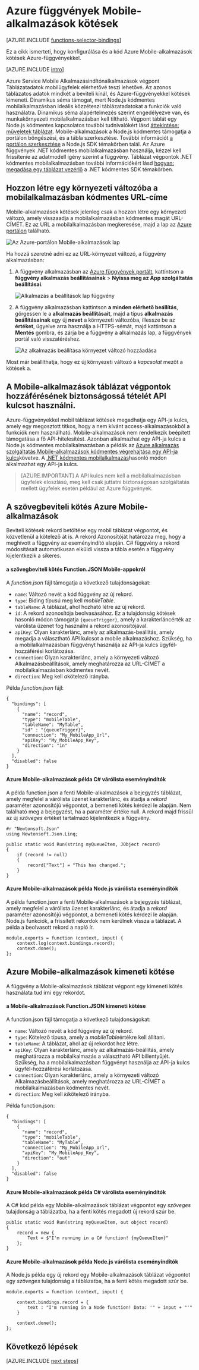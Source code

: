 <properties
    pageTitle="Azure függvények Mobile-alkalmazások kötések |} Microsoft Azure"
    description="Megtudhatja, hogyan kötések Azure Mobile-alkalmazások használata a függvények Azure."
    services="functions"
    documentationCenter="na"
    authors="ggailey777"
    manager="erikre"
    editor=""
    tags=""
    keywords="Azure funkciók esemény feldolgozása, dinamikus számítási, kiszolgáló nélküli architektúráját, függvények"/>

<tags
    ms.service="functions"
    ms.devlang="multiple"
    ms.topic="reference"
    ms.tgt_pltfrm="multiple"
    ms.workload="na"
    ms.date="08/30/2016"
    ms.author="glenga"/>

# <a name="azure-functions-mobile-apps-bindings"></a>Azure függvények Mobile-alkalmazások kötések

[AZURE.INCLUDE [functions-selector-bindings](../../includes/functions-selector-bindings.md)]

Ez a cikk ismerteti, hogy konfigurálása és a kód Azure Mobile-alkalmazások kötések Azure-függvényekkel. 

[AZURE.INCLUDE [intro](../../includes/functions-bindings-intro.md)] 

Azure Service Mobile Alkalmazásindítónalkalmazások végpont Táblázatadatok mobilügyfelek elérhetővé teszi lehetővé. Az azonos táblázatos adatok mindkét a beviteli kínál, és Azure-függvényekkel kötések kimeneti. Dinamikus séma támogat, mert Node.js kódmentes mobilalkalmazásban ideális közzéteszi táblázatadatokat a funkciók való használatra. Dinamikus séma alapértelmezés szerint engedélyezve van, és munkakörnyezeti mobilalkalmazásban kell tiltható. Végpont táblát egy Node.js kódmentes kapcsolatos további tudnivalókért lásd [áttekintése: műveletek táblázat](../app-service-mobile/app-service-mobile-node-backend-how-to-use-server-sdk.md#TableOperations). Mobile-alkalmazások a Node.js kódmentes támogatja a portálon böngészési, és a tábla szerkesztése. További információt [a portálon szerkesztése](../app-service-mobile/app-service-mobile-node-backend-how-to-use-server-sdk.md#in-portal-editing) a Node.js SDK témakörben talál. Az Azure függvények .NET kódmentes mobilalkalmazásban használja, kézzel kell frissítenie az adatmodell igény szerint a függvény. Táblázat végpontok .NET kódmentes mobilalkalmazásban további információkért lásd [hogyan: megadása egy táblázat vezérlő](../app-service-mobile/app-service-mobile-dotnet-backend-how-to-use-server-sdk.md#define-table-controller) a .NET kódmentes SDK témakörben. 

## <a name="create-an-environment-variable-for-your-mobile-app-backend-url"></a>Hozzon létre egy környezeti változóba a mobilalkalmazásban kódmentes URL-címe

Mobile-alkalmazások kötések jelenleg csak a hozzon létre egy környezeti változó, amely visszaadja a mobilalkalmazásban kódmentes magát URL-CÍMÉT. Ez az URL a mobilalkalmazásban megkeresése, majd a lap az [Azure portálon](https://portal.azure.com) található.

![Az Azure-portálon Mobile-alkalmazások lap](./media/functions-bindings-mobile-apps/mobile-app-blade.png)

Ha hozzá szeretné adni ez az URL-környezet változó, a függvény alkalmazásban:

1. A függvény alkalmazásban az [Azure függvények portált](https://functions.azure.com/signin), kattintson a **függvény alkalmazás beállításainak** > **Nyissa meg az App szolgáltatás beállításai**. 

    ![Alkalmazás a beállítások lap függvény](./media/functions-bindings-mobile-apps/functions-app-service-settings.png)

2. A függvény alkalmazásban kattintson **a minden elérhető beállítás**, görgessen le a **alkalmazás beállításait**, majd a típus **alkalmazás beállításainak** egy új **nevet** a környezeti változóba, illessze be az **értéket**, ügyelve arra használja a HTTPS-sémát, majd kattintson a **Mentés** gombra, és zárja be a függvény a alkalmazás lap, a függvények portál való visszatéréshez.   

    ![Az alkalmazás beállítása környezet változó hozzáadása](./media/functions-bindings-mobile-apps/functions-app-add-app-setting.png)

Most már beállíthatja, hogy ez új környezeti változó a *kapcsolat* mezőt a kötések a.

## <a id="mobiletablesapikey"></a>A Mobile-alkalmazások táblázat végpontok hozzáférésének biztonságossá tételét API kulcsot használni.

Azure-függvényekkel mobil táblázat kötések megadhatja egy API-ja kulcs, amely egy megosztott titkos, hogy a nem kívánt access-alkalmazásokból a funkciók nem használható. Mobile-alkalmazások nem rendelkezik beépített támogatása a fő API-hitelesítést. Azonban alkalmazhat egy API-ja kulcs a Node.js kódmentes mobilalkalmazásban a példák az [Azure alkalmazás szolgáltatás Mobile-alkalmazások kódmentes végrehajtása egy API-ja kulcs](https://github.com/Azure/azure-mobile-apps-node/tree/master/samples/api-key)követve. A [.NET kódmentes mobilalkalmazás](https://github.com/Azure/azure-mobile-apps-net-server/wiki/Implementing-Application-Key)hasonló módon alkalmazhat egy API-ja kulcs.

>[AZURE.IMPORTANT] A API kulcs nem kell a mobilalkalmazásban ügyfelek eloszlású, meg kell csak juttatni biztonságosan szolgáltatás mellett ügyfelek esetén például az Azure függvények. 

## <a id="mobiletablesinput"></a>A szövegbeviteli kötés Azure Mobile-alkalmazások

Beviteli kötések rekord betöltése egy mobil táblázat végpontot, és közvetlenül a kötelező át is. A rekord Azonosítóját határozza meg, hogy a meghívott a függvény az eseményindító alapján. C# függvény a rekord módosításait automatikusan elküldi vissza a tábla esetén a függvény kijelentkezik a sikeres.

#### <a name="functionjson-for-mobile-apps-input-binding"></a>a szövegbeviteli kötés Function.JSON Mobile-appokról

A *function.json* fájl támogatja a következő tulajdonságokat:

- `name`: Változó nevét a kód függvény az új rekord.
- `type`: Biding típusú meg kell *mobileTable*.
- `tableName`: A táblázat, ahol hozható létre az új rekord.
- `id`: A rekord azonosítója beolvasásához. Ez a tulajdonság kötések hasonló módon támogatja `{queueTrigger}`, amely a karakterláncérték az várólista üzenet fog használni a rekord azonosítójával.
- `apiKey`: Olyan karakterlánc, amely az alkalmazás-beállítás, amely megadja a választható API kulcsot a mobile alkalmazáshoz. Szükség, ha a mobilalkalmazásban függvényt használja az API-ja kulcs ügyfél-hozzáférési korlátozása.
- `connection`: Olyan karakterlánc, amely a környezeti változó Alkalmazásbeállítások, amely meghatározza az URL-CÍMÉT a mobilalkalmazásban kódmentes nevét.
- `direction`: Meg kell *a*kötelező irányba.

Példa *function.json* fájl:

    {
      "bindings": [
        {
          "name": "record",
          "type": "mobileTable",
          "tableName": "MyTable",
          "id" : "{queueTrigger}",
          "connection": "My_MobileApp_Url",
          "apiKey": "My_MobileApp_Key",
          "direction": "in"
        }
      ],
      "disabled": false
    }

#### <a name="azure-mobile-apps-code-example-for-a-c-queue-trigger"></a>Azure Mobile-alkalmazások példa C# várólista eseményindítók

A példa function.json a fenti Mobile-alkalmazások a bejegyzés táblázat, amely megfelel a várólista üzenet karakterlánc, és átadja a *rekord* paraméter azonosítójú végpontot, a bemeneti kötés kérdezi le alapján. Nem található meg a bejegyzést, ha a paraméter értéke null. A rekord majd frissül az új *szöveges* értéket tartalmazó kijelentkezik a függvény.

    #r "Newtonsoft.Json"    
    using Newtonsoft.Json.Linq;
    
    public static void Run(string myQueueItem, JObject record)
    {
        if (record != null)
        {
            record["Text"] = "This has changed.";
        }    
    }

#### <a name="azure-mobile-apps-code-example-for-a-nodejs-queue-trigger"></a>Azure Mobile-alkalmazások példa Node.js várólista eseményindítók

A példa function.json a fenti Mobile-alkalmazások a bejegyzés táblázat, amely megfelel a várólista üzenet karakterlánc, és átadja a *rekord* paraméter azonosítójú végpontot, a bemeneti kötés kérdezi le alapján. Node.js funkciók, a frissített rekordok nem kerülnek vissza a táblázat. A példa a beolvasott rekord a napló ír.

    module.exports = function (context, input) {    
        context.log(context.bindings.record);
        context.done();
    };


## <a id="mobiletablesoutput"></a>Azure Mobile-alkalmazások kimeneti kötése

A függvény a Mobile-alkalmazások táblázat végpont egy kimeneti kötés használata tud írni egy rekordot. 

#### <a name="functionjson-for-mobile-apps-output-binding"></a>a Mobile-alkalmazások Function.JSON kimeneti kötése

A function.json fájl támogatja a következő tulajdonságokat:

- `name`: Változó nevét a kód függvény az új rekord.
- `type`: Kötelező típusa, amely a *mobileTable*értékre kell állítani.
- `tableName`: A táblázat, ahol az új rekordot hoz létre.
- `apiKey`: Olyan karakterlánc, amely az alkalmazás-beállítás, amely meghatározza a mobilalkalmazás a választható API billentyűjét. Szükség, ha a mobilalkalmazásban függvényt használja az API-ja kulcs ügyfél-hozzáférési korlátozása.
- `connection`: Olyan karakterlánc, amely a környezeti változó Alkalmazásbeállítások, amely meghatározza az URL-CÍMÉT a mobilalkalmazásban kódmentes nevét.
- `direction`: Meg kell *ki*kötelező irányba.

Példa function.json:

    {
      "bindings": [
        {
          "name": "record",
          "type": "mobileTable",
          "tableName": "MyTable",
          "connection": "My_MobileApp_Url",
          "apiKey": "My_MobileApp_Key",
          "direction": "out"
        }
      ],
      "disabled": false
    }

#### <a name="azure-mobile-apps-code-example-for-a-c-queue-trigger"></a>Azure Mobile-alkalmazások példa C# várólista eseményindítók

A C# kód példa egy Mobile-alkalmazások táblázat végpontot egy *szöveges* tulajdonság a táblázatba, ha a fenti kötés megadott új rekord szúr be.

    public static void Run(string myQueueItem, out object record)
    {
        record = new {
            Text = $"I'm running in a C# function! {myQueueItem}"
        };
    }

#### <a name="azure-mobile-apps-code-example-for-a-nodejs-queue-trigger"></a>Azure Mobile-alkalmazások példa Node.js várólista eseményindítók

A Node.js példa egy új rekord egy Mobile-alkalmazások táblázat végpontot egy *szöveges* tulajdonság a táblázatba, ha a fenti kötés megadott szúr be.

    module.exports = function (context, input) {
    
        context.bindings.record = {
            text : "I'm running in a Node function! Data: '" + input + "'"
        }   
    
        context.done();
    };

## <a name="next-steps"></a>Következő lépések

[AZURE.INCLUDE [next steps](../../includes/functions-bindings-next-steps.md)]
